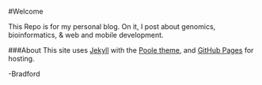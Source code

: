 #Welcome

This Repo is for my personal blog.  On it, I post about genomics, bioinformatics, & web and mobile development.

###About
This site uses [Jekyll](http://jekyllrb.com) with the [Poole theme](http://demo.getpoole.com), and [GitHub Pages](https://pages.github.com) for hosting.



-Bradford
